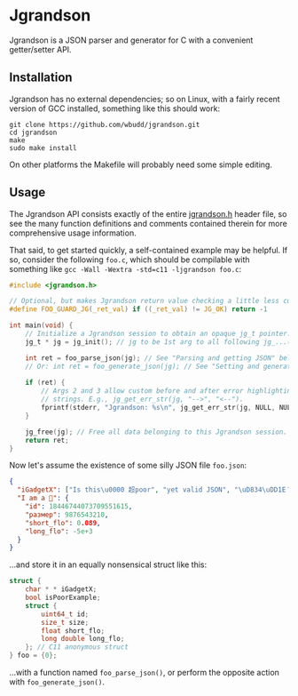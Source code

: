 # Jgrandson

Jgrandson is a JSON parser and generator for C with a convenient getter/setter API.

## Installation

Jgrandson has no external dependencies; so on Linux, with a fairly recent version of GCC installed, something like this should work:

    git clone https://github.com/wbudd/jgrandson.git
    cd jgrandson
    make
    sudo make install

On other platforms the Makefile will probably need some simple editing.

## Usage

The Jgrandson API consists exactly of the entire [jgrandson.h](https://github.com/wbudd/jgrandson/blob/master/src/jgrandson.h) header file, so see the many function definitions and comments contained therein for more comprehensive usage information.

That said, to get started quickly, a self-contained example may be helpful. If so, consider the following `foo.c`, which should be compilable with something like `gcc -Wall -Wextra -std=c11 -ljgrandson foo.c`:
```C
#include <jgrandson.h>

// Optional, but makes Jgrandson return value checking a little less cumbersome.
#define FOO_GUARD_JG(_ret_val) if ((_ret_val) != JG_OK) return -1

int main(void) {
    // Initialize a Jgrandson session to obtain an opaque jg_t pointer. 
    jg_t * jg = jg_init(); // jg to be 1st arg to all following jg_...() calls

    int ret = foo_parse_json(jg); // See "Parsing and getting JSON" below.
    // Or: int ret = foo_generate_json(jg); // See "Setting and generating JSON".
    
    if (ret) {
        // Args 2 and 3 allow custom before and after error highlighting marker
        // strings. E.g., jg_get_err_str(jg, "-->", "<--").
        fprintf(stderr, "Jgrandson: %s\n", jg_get_err_str(jg, NULL, NULL));
    }

    jg_free(jg); // Free all data belonging to this Jgrandson session.
    return ret;
}
```
Now let's assume the existence of some silly JSON file `foo.json`:
```JSON
{
  "iGadgetX": ["Is this\u0000 超poor", "yet valid JSON", "\uD834\uDD1E？\n", true],
  "I am a 🔑": {
    "id": 18446744073709551615,
    "размер": 9876543210,
    "short_flo": 0.089,
    "long_flo": -5e+3
  }
}
```
...and store it in an equally nonsensical struct like this:
```C
struct {
    char * * iGadgetX;
    bool isPoorExample;
    struct {
        uint64_t id;
        size_t size;
        float short_flo;
        long double long_flo;
    }; // C11 anonymous struct
} foo = {0};
```
...with a function named `foo_parse_json()`, or perform the opposite action with `foo_generate_json()`.
